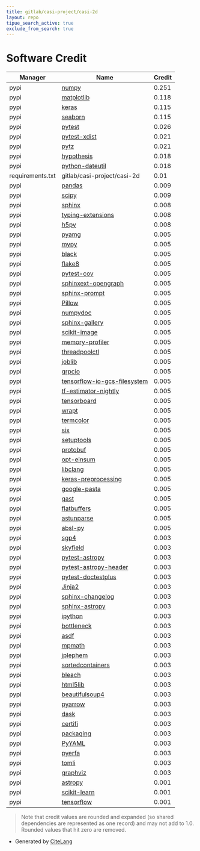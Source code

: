 ```yaml
---
title: gitlab/casi-project/casi-2d
layout: repo
tipue_search_active: true
exclude_from_search: true
---
```

# Software Credit

|Manager|Name|Credit|
|-------|----|------|
|pypi|[numpy](https://www.numpy.org)|0.251|
|pypi|[matplotlib](https://matplotlib.org)|0.118|
|pypi|[keras](https://keras.io/)|0.115|
|pypi|[seaborn](https://seaborn.pydata.org)|0.115|
|pypi|[pytest](https://pypi.org/project/pytest)|0.026|
|pypi|[pytest-xdist](https://github.com/pytest-dev/pytest-xdist)|0.021|
|pypi|[pytz](https://pypi.org/project/pytz)|0.021|
|pypi|[hypothesis](https://pypi.org/project/hypothesis)|0.018|
|pypi|[python-dateutil](https://pypi.org/project/python-dateutil)|0.018|
|requirements.txt|gitlab/casi-project/casi-2d|0.01|
|pypi|[pandas](https://pandas.pydata.org)|0.009|
|pypi|[scipy](https://www.scipy.org)|0.009|
|pypi|[sphinx](https://pypi.org/project/sphinx)|0.008|
|pypi|[typing-extensions](https://pypi.org/project/typing-extensions)|0.008|
|pypi|[h5py](https://pypi.org/project/h5py)|0.008|
|pypi|[pyamg](https://pypi.org/project/pyamg)|0.005|
|pypi|[mypy](https://pypi.org/project/mypy)|0.005|
|pypi|[black](https://pypi.org/project/black)|0.005|
|pypi|[flake8](https://pypi.org/project/flake8)|0.005|
|pypi|[pytest-cov](https://pypi.org/project/pytest-cov)|0.005|
|pypi|[sphinxext-opengraph](https://pypi.org/project/sphinxext-opengraph)|0.005|
|pypi|[sphinx-prompt](https://pypi.org/project/sphinx-prompt)|0.005|
|pypi|[Pillow](https://pypi.org/project/Pillow)|0.005|
|pypi|[numpydoc](https://pypi.org/project/numpydoc)|0.005|
|pypi|[sphinx-gallery](https://pypi.org/project/sphinx-gallery)|0.005|
|pypi|[scikit-image](https://pypi.org/project/scikit-image)|0.005|
|pypi|[memory-profiler](https://pypi.org/project/memory-profiler)|0.005|
|pypi|[threadpoolctl](https://pypi.org/project/threadpoolctl)|0.005|
|pypi|[joblib](https://pypi.org/project/joblib)|0.005|
|pypi|[grpcio](https://pypi.org/project/grpcio)|0.005|
|pypi|[tensorflow-io-gcs-filesystem](https://pypi.org/project/tensorflow-io-gcs-filesystem)|0.005|
|pypi|[tf-estimator-nightly](https://pypi.org/project/tf-estimator-nightly)|0.005|
|pypi|[tensorboard](https://pypi.org/project/tensorboard)|0.005|
|pypi|[wrapt](https://pypi.org/project/wrapt)|0.005|
|pypi|[termcolor](https://pypi.org/project/termcolor)|0.005|
|pypi|[six](https://pypi.org/project/six)|0.005|
|pypi|[setuptools](https://pypi.org/project/setuptools)|0.005|
|pypi|[protobuf](https://pypi.org/project/protobuf)|0.005|
|pypi|[opt-einsum](https://pypi.org/project/opt-einsum)|0.005|
|pypi|[libclang](https://pypi.org/project/libclang)|0.005|
|pypi|[keras-preprocessing](https://pypi.org/project/keras-preprocessing)|0.005|
|pypi|[google-pasta](https://pypi.org/project/google-pasta)|0.005|
|pypi|[gast](https://pypi.org/project/gast)|0.005|
|pypi|[flatbuffers](https://pypi.org/project/flatbuffers)|0.005|
|pypi|[astunparse](https://pypi.org/project/astunparse)|0.005|
|pypi|[absl-py](https://pypi.org/project/absl-py)|0.005|
|pypi|[sgp4](https://github.com/brandon-rhodes/python-sgp4)|0.003|
|pypi|[skyfield](http://github.com/brandon-rhodes/python-skyfield/)|0.003|
|pypi|[pytest-astropy](https://pypi.org/project/pytest-astropy)|0.003|
|pypi|[pytest-astropy-header](https://pypi.org/project/pytest-astropy-header)|0.003|
|pypi|[pytest-doctestplus](https://pypi.org/project/pytest-doctestplus)|0.003|
|pypi|[Jinja2](https://pypi.org/project/Jinja2)|0.003|
|pypi|[sphinx-changelog](https://pypi.org/project/sphinx-changelog)|0.003|
|pypi|[sphinx-astropy](https://pypi.org/project/sphinx-astropy)|0.003|
|pypi|[ipython](https://pypi.org/project/ipython)|0.003|
|pypi|[bottleneck](https://pypi.org/project/bottleneck)|0.003|
|pypi|[asdf](https://pypi.org/project/asdf)|0.003|
|pypi|[mpmath](https://pypi.org/project/mpmath)|0.003|
|pypi|[jplephem](https://pypi.org/project/jplephem)|0.003|
|pypi|[sortedcontainers](https://pypi.org/project/sortedcontainers)|0.003|
|pypi|[bleach](https://pypi.org/project/bleach)|0.003|
|pypi|[html5lib](https://pypi.org/project/html5lib)|0.003|
|pypi|[beautifulsoup4](https://pypi.org/project/beautifulsoup4)|0.003|
|pypi|[pyarrow](https://pypi.org/project/pyarrow)|0.003|
|pypi|[dask](https://pypi.org/project/dask)|0.003|
|pypi|[certifi](https://pypi.org/project/certifi)|0.003|
|pypi|[packaging](https://pypi.org/project/packaging)|0.003|
|pypi|[PyYAML](https://pypi.org/project/PyYAML)|0.003|
|pypi|[pyerfa](https://pypi.org/project/pyerfa)|0.003|
|pypi|[tomli](https://pypi.org/project/tomli)|0.003|
|pypi|[graphviz](https://pypi.org/project/graphviz)|0.003|
|pypi|[astropy](http://astropy.org)|0.001|
|pypi|[scikit-learn](http://scikit-learn.org)|0.001|
|pypi|[tensorflow](https://www.tensorflow.org/)|0.001|


> Note that credit values are rounded and expanded (so shared dependencies are represented as one record) and may not add to 1.0. Rounded values that hit zero are removed.


- Generated by [CiteLang](https://github.com/vsoch/citelang)
